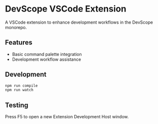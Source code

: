 # DevScope VSCode Extension

A VSCode extension to enhance development workflows in the DevScope monorepo.

## Features

- Basic command palette integration
- Development workflow assistance

## Development

```bash
npm run compile
npm run watch
```

## Testing

Press F5 to open a new Extension Development Host window.
